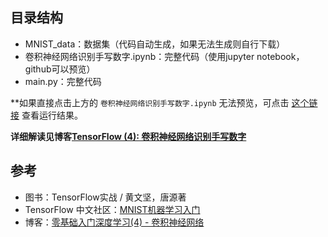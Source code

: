 ## 目录结构
- MNIST_data：数据集（代码自动生成，如果无法生成则自行下载）
- 卷积神经网络识别手写数字.ipynb：完整代码（使用jupyter notebook，github可以预览）
- main.py：完整代码

**如果直接点击上方的 `卷积神经网络识别手写数字.ipynb` 无法预览，可点击 [这个链接]() 查看运行结果。

**详细解读见博客[TensorFlow (4): 卷积神经网络识别手写数字](http://ywtail.github.io/2017/06/05/TensorFlow-4-%E5%8D%B7%E7%A7%AF%E7%A5%9E%E7%BB%8F%E7%BD%91%E7%BB%9C%E8%AF%86%E5%88%AB%E6%89%8B%E5%86%99%E6%95%B0%E5%AD%97/)**

## 参考
- 图书：TensorFlow实战 / 黄文坚，唐源著
- TensorFlow 中文社区：[MNIST机器学习入门](http://www.tensorfly.cn/tfdoc/tutorials/mnist_beginners.html)
- 博客：[零基础入门深度学习(4) - 卷积神经网络](https://www.zybuluo.com/hanbingtao/note/485480)